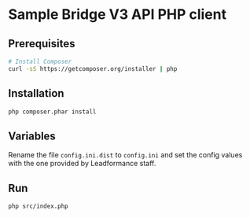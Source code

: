 # Sample Bridge V3 API PHP client

## Prerequisites

```bash
# Install Composer
curl -sS https://getcomposer.org/installer | php
```

## Installation

```bash
php composer.phar install
```

## Variables
Rename the file `config.ini.dist` to `config.ini` and set the config values with the one provided by Leadformance staff.

## Run

```bash
php src/index.php
```
